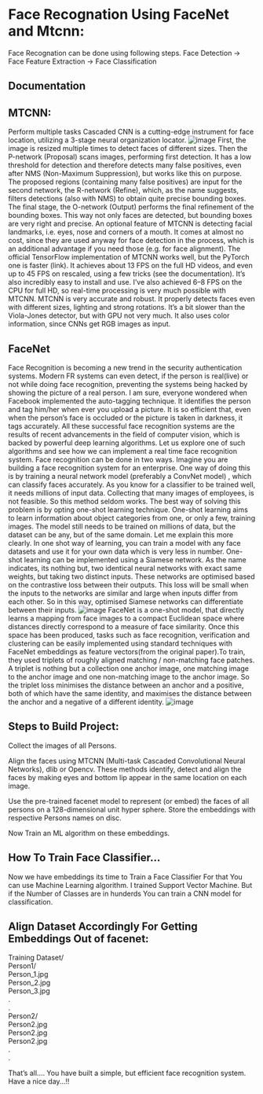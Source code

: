 
# Face Recognation Using FaceNet and Mtcnn:
Face Recognation can be done using following steps.
Face Detection ->
Face Feature Extraction -> Face Classification


## Documentation

## MTCNN:
Perform multiple tasks Cascaded CNN is a cutting-edge instrument for face location, 
utilizing a 3-stage neural organization locator.
![image](https://user-images.githubusercontent.com/73050746/147135287-9e48cb6e-6a11-4350-92f3-b0c80bbbafc3.png)
First, the image is resized multiple times to detect faces of different sizes. Then the P-network (Proposal) scans images, performing first detection. It has a low threshold for detection and therefore detects many false positives, even after NMS (Non-Maximum Suppression), but works like this on purpose.
The proposed regions (containing many false positives) are input for the second network, the R-network (Refine), which, as the name suggests, filters detections (also with NMS) to obtain quite precise bounding boxes.
The final stage, the O-network (Output) performs the final refinement of the bounding boxes. This way not only faces are detected, but bounding boxes are very right and precise.
An optional feature of MTCNN is detecting facial landmarks, i.e. eyes, nose and corners of a mouth. It comes at almost no cost, since they are used anyway for face detection in the process, which is an additional advantage if you need those (e.g. for face alignment).
The official TensorFlow implementation of MTCNN works well, but the PyTorch one is faster (link). It achieves about 13 FPS on the full HD videos, and even up to 45 FPS on rescaled, using a few tricks (see the documentation). It’s also incredibly easy to install and use. I’ve also achieved 6–8 FPS on the CPU for full HD, so real-time processing is very much possible with MTCNN.
MTCNN is very accurate and robust. It properly detects faces even with different sizes, lighting and strong rotations. It’s a bit slower than the Viola-Jones detector, but with GPU not very much. It also uses color information, since CNNs get RGB images as input.

## FaceNet
Face Recognition is becoming a new trend in the security authentication systems. Modern FR systems can even detect, if the person is real(live) or not while doing face recognition, preventing the systems being hacked by showing the picture of a real person. I am sure, everyone wondered when Facebook implemented the auto-tagging technique. It identifies the person and tag him/her when ever you upload a picture. It is so efficient that, even when the person’s face is occluded or the picture is taken in darkness, it tags accurately. All these successful face recognition systems are the results of recent advancements in the field of computer vision, which is backed by powerful deep learning algorithms. Let us explore one of such algorithms and see how we can implement a real time face recognition system.
Face recognition can be done in two ways. Imagine you are building a face recognition system for an enterprise. One way of doing this is by training a neural network model (preferably a ConvNet model) , which can classify faces accurately. As you know for a classifier to be trained well, it needs millions of input data. Collecting that many images of employees, is not feasible. So this method seldom works. The best way of solving this problem is by opting one-shot learning technique. One-shot learning aims to learn information about object categories from one, or only a few, training images. The model still needs to be trained on millions of data, but the dataset can be any, but of the same domain. Let me explain this more clearly. In one shot way of learning, you can train a model with any face datasets and use it for your own data which is very less in number. 
One-shot learning can be implemented using a Siamese network. As the name indicates, its nothing but, two identical neural networks with exact same weights, but taking two distinct inputs. These networks are optimised based on the contrastive loss between their outputs. This loss will be small when the inputs to the networks are similar and large when inputs differ from each other. So in this way, optimised Siamese networks can differentiate between their inputs.
![image](https://user-images.githubusercontent.com/73050746/147217188-51793827-909c-4114-b0e7-4d46a76c8894.png)
FaceNet is a one-shot model, that directly learns a mapping from face images to a compact Euclidean space where distances directly correspond to a measure of face similarity. Once this space has been produced, tasks such as face recognition, verification and clustering can be easily implemented using standard techniques with FaceNet embeddings as feature vectors(from the original paper).To train, they used triplets of roughly aligned matching / non-matching face patches. A triplet is nothing but a collection one anchor image, one matching image to the anchor image and one non-matching image to the anchor image. So the triplet loss minimises the distance between an anchor and a positive, both of which have the same identity, and maximises the distance between the anchor and a negative of a different identity.
![image](https://user-images.githubusercontent.com/73050746/147217333-d2ab22ed-851a-4796-ac50-3e48cd420b8f.png)

## Steps to Build Project:
Collect the images of all Persons.

Align the faces using MTCNN (Multi-task Cascaded Convolutional Neural Networks), dlib or Opencv. These methods identify, detect and align the faces by making eyes and bottom lip appear in the same location on each image.

Use the pre-trained facenet model to represent (or embed) the faces of all persons on a 128-dimensional unit hyper sphere.
Store the embeddings with respective Persons names on disc.

Now Train an ML algorithm on these embeddings.

## How To Train Face Classifier...
Now we have embeddings its time to Train a Face Classifier For that You can use Machine Learning algorithm.
I trained Support Vector Machine. But if the Number of Classes are in hunderds You can train a CNN model for classification.

## Align Dataset Accordingly For Getting Embeddings Out of facenet:

Training Dataset/  
Person1/  
Person_1.jpg  
Person_2.jpg  
Person_3.jpg  
.  
.  
Person2/  
Person2.jpg  
Person2.jpg  
Person2.jpg  
.  
.  

That’s all…. You have built a simple, but efficient face recognition system. Have a nice day…!!



